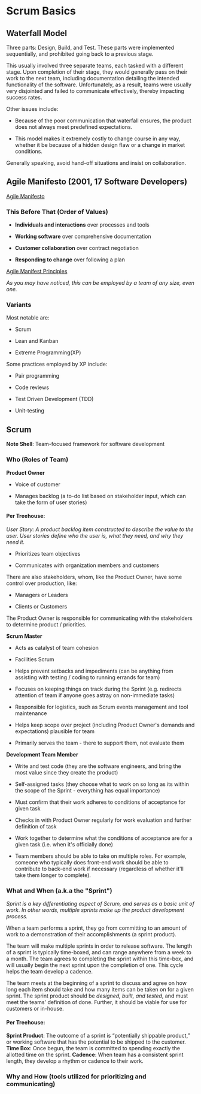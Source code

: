 # Scrum Basics

## Waterfall Model

Three parts: Design, Build, and Test. These parts were implemented sequentially, and prohibited going back to a previous stage.

This usually involved three separate teams, each tasked with a different stage. Upon completion of their stage, they would generally pass on their work to the next team, including documentation detailing the intended functionality of the software. Unfortunately, as a result, teams were usually very disjointed and failed to communicate effectively, thereby impacting success rates.

Other issues include:

- Because of the poor communication that waterfall ensures, the product does not always meet predefined expectations.

- This model makes it extremely costly to change course in any way, whether it be because of a hidden design flaw or a change in market conditions.

Generally speaking, avoid hand-off situations and insist on collaboration.

## Agile Manifesto (2001, 17 Software Developers)
[Agile Manifesto](http://agilemanifesto.org)

### This Before That (Order of Values)
- **Individuals and interactions** over processes and tools

- **Working software** over comprehensive documentation

- **Customer collaboration** over contract negotiation

- **Responding to change** over following a plan

[Agile Manifest Principles](http://agilemanifesto.org/principles.html)

*As you may have noticed, this can be employed by a team of any size, even one.*

### Variants

Most notable are:

- Scrum

- Lean and Kanban

- Extreme Programming(XP)

Some practices employed by XP include:

- Pair programming

- Code reviews

- Test Driven Development (TDD)

- Unit-testing

## Scrum

**Note Shell**: Team-focused framework for software development

### Who (Roles of Team)

**Product Owner**

- Voice of customer

- Manages backlog (a to-do list based on stakeholder input, which can take the form of user stories)

#### Per Treehouse:
*User Story: A product backlog item constructed to describe the value to the user. User stories define who the user is, what they need, and why they need it.*

- Prioritizes team objectives

- Communicates with organization members and customers

There are also stakeholders, whom, like the Product Owner, have some control over production, like:

- Managers or Leaders

- Clients or Customers

The Product Owner is responsible for communicating with the stakeholders to determine product / priorities.

**Scrum Master**

- Acts as catalyst of team cohesion

- Facilities Scrum

- Helps prevent setbacks and impediments (can be anything from assisting with testing / coding to running errands for team)

- Focuses on keeping things on track during the Sprint (e.g. redirects attention of team if anyone goes astray on non-immediate tasks)

- Responsible for logistics, such as Scrum events management and tool maintenance

- Helps keep scope over project (including Product Owner's demands and expectations) plausible for team

- Primarily serves the team - there to support them, not evaluate them

**Development Team Member**

- Write and test code (they are the software engineers, and bring the most value since they create the product)

- Self-assigned tasks (they choose what to work on so long as its within the scope of the Sprint - everything has equal importance)

- Must confirm that their work adheres to conditions of acceptance for given task

- Checks in with Product Owner regularly for work evaluation and further definition of task

- Work together to determine what the conditions of acceptance are for a given task (i.e. when it's officially done)

- Team members should be able to take on multiple roles. For example, someone who typically does front-end work should be able to contribute to back-end work if necessary (regardless of whether it'll take them longer to complete).

### What and When (a.k.a the "Sprint")

*Sprint is a key differentiating aspect of Scrum, and serves as a basic unit of work. In other words, multiple sprints make up the product development process.*

When a team performs a sprint, they go from committing to an amount of work to a demonstration of their accomplishments (a sprint product).

The team will make multiple sprints in order to release software. The length of a sprint is typically time-boxed, and can range anywhere from a week to a month. The team agrees to completing the sprint within this time-box, and will usually begin the next sprint upon the completion of one. This cycle helps the team develop a cadence.

The team meets at the beginning of a sprint to discuss and agree on how long each item should take and how many items can be taken on for a given sprint. The sprint product should be *designed, built, and tested*, and must meet the teams' definition of done. Further, it should be viable for use for customers or in-house.

#### Per Treehouse:
**Sprint Product**: The outcome of a sprint is “potentially shippable product,” or working software that has the potential to be shipped to the customer.
**Time Box**: Once begun, the team is committed to spending exactly the allotted time on the sprint.
**Cadence**: When team has a consistent sprint length, they develop a rhythm or cadence to their work.

### Why and How (tools utilized for prioritizing and communicating)